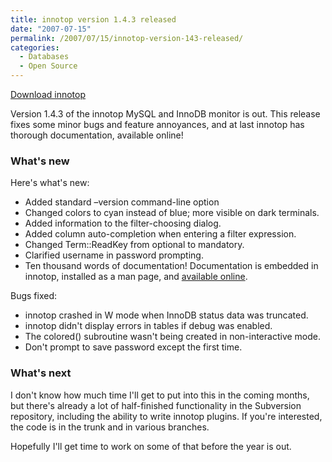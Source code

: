 ```yaml
---
title: innotop version 1.4.3 released
date: "2007-07-15"
permalink: /2007/07/15/innotop-version-143-released/
categories:
  - Databases
  - Open Source
---
```

<p class="download">
  <a href="http://code.google.com/p/innotop/">Download innotop</a>
</p>

Version 1.4.3 of the innotop MySQL and InnoDB monitor is out. This release fixes some minor bugs and feature annoyances, and at last innotop has thorough documentation, available online!

### What's new

Here's what's new:

*   Added standard &#8211;version command-line option
*   Changed colors to cyan instead of blue; more visible on dark terminals.
*   Added information to the filter-choosing dialog.
*   Added column auto-completion when entering a filter expression.
*   Changed Term::ReadKey from optional to mandatory.
*   Clarified username in password prompting.
*   Ten thousand words of documentation! Documentation is embedded in innotop, installed as a man page, and [available online][1].

Bugs fixed:

*   innotop crashed in W mode when InnoDB status data was truncated.
*   innotop didn't display errors in tables if debug was enabled.
*   The colored() subroutine wasn't being created in non-interactive mode.
*   Don't prompt to save password except the first time.

### What's next

I don't know how much time I'll get to put into this in the coming months, but there's already a lot of half-finished functionality in the Subversion repository, including the ability to write innotop plugins. If you're interested, the code is in the trunk and in various branches.

Hopefully I'll get time to work on some of that before the year is out.

 [1]: http://code.google.com/p/innotop/documentation/
